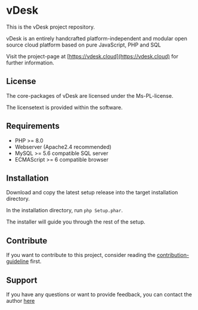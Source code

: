 # vDesk
This is the vDesk project repository.

vDesk is an entirely handcrafted platform-independent and modular open source cloud platform based on pure JavaScript, PHP and SQL

Visit the project-page at [https://vdesk.cloud](https://vdesk.cloud) for further information.

## License
The core-packages of vDesk are licensed under the Ms-PL-license.

The licensetext is provided within the software.

## Requirements
- PHP >= 8.0
- Webserver (Apache2.4 recommended)
- MySQL >= 5.6 compatible SQL server
- ECMAScript >= 6 compatible browser

## Installation
Download and copy the latest setup release into the target installation directory.

In the installation directory, run ```php Setup.phar```.

The installer will guide you through the rest of the setup.

## Contribute
If you want to contribute to this project, consider reading the [contribution-guideline](https://vdesk.cloud/vDesk/Page/Contribute) first.

## Support
If you have any questions or want to provide feedback, you can contact the author [here](https://vdesk.cloud/vDesk/Page/Contact)